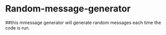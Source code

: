 # Random-message-generator
##this mmessage generator will generate random messages each time the code is run.